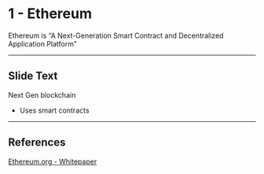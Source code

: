 # 1 - Ethereum

Ethereum is “A Next-Generation Smart Contract and Decentralized Application Platform” 

---
## Slide Text
Next Gen blockchain
- Uses smart contracts 
---
## References
[Ethereum.org - Whitepaper](https://ethereum.org/en/whitepaper/)